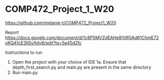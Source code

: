 # COMP472_Project_1_W20

https://github.com/melanie-t/COMP472_Project1_W20

Report
https://docs.google.com/document/d/1c8P5MVZdEAHe8YdfGAd61ChmE72oKQ41cE3lISvXdy8/edit?ts=5e45d2fc

Instructions to run

1. Open the project with your choice of IDE
	1a. Ensure that depth_first_search.py and main.py are present in the same directory
2. Run main.py

